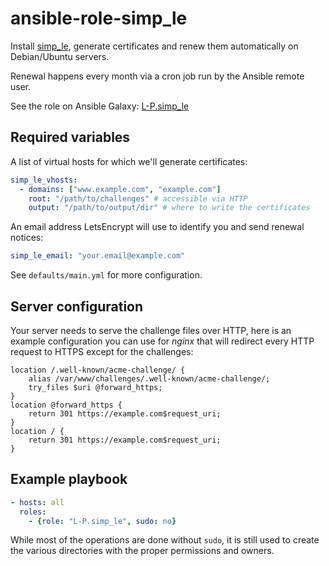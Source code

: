 ansible-role-simp_le
====================
Install [simp_le](https://github.com/kuba/simp_le.git), generate certificates
and renew them automatically on Debian/Ubuntu servers.

Renewal happens every month via a cron job run by the Ansible remote user.

See the role on Ansible Galaxy: [L-P.simp_le](https://galaxy.ansible.com/detail#/role/6627)

## Required variables
A list of virtual hosts for which we'll generate certificates:
```yaml
simp_le_vhosts:
  - domains: ["www.example.com", "example.com"]
    root: "/path/to/challenges" # accessible via HTTP
    output: "/path/to/output/dir" # where to write the certificates
```

An email address LetsEncrypt will use to identify you and send renewal notices:
```yaml
simp_le_email: "your.email@example.com"
```

See `defaults/main.yml` for more configuration.

## Server configuration
Your server needs to serve the challenge files over HTTP, here is an example
configuration you can use for _nginx_ that will redirect every HTTP request to
HTTPS except for the challenges:

```nginx
location /.well-known/acme-challenge/ {
    alias /var/www/challenges/.well-known/acme-challenge/;
    try_files $uri @forward_https;
}
location @forward_https {
    return 301 https://example.com$request_uri;
}
location / {
    return 301 https://example.com$request_uri;
}
```

## Example playbook
```yaml
- hosts: all
  roles:
    - {role: "L-P.simp_le", sudo: no}
```

While most of the operations are done without `sudo`, it is still used to
create the various directories with the proper permissions and owners.
